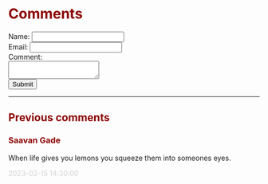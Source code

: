 <html>
<head>
	<title>Comments Page</title>
</head>
<body>
	<h1 style="color: #8B0000">Comments</h1>
	<form action="#" method="POST">
		<label for="name">Name:</label>
		<input type="text" id="name" name="name" required><br>
        <label for="email">Email:</label>
		<input type="email" id="email" name="email" required><br>
		<label for="comment">Comment:</label><br>
		<textarea id="comment" name="comment" required></textarea><br>
		<input type="submit" value="Submit">
	</form>
	<hr>
	<h2 style="color: #8B0000">Previous comments</h2>
	<div id="comments">
		<!-- Example comment -->
		<div class="comment">
			<h3 style="color: #8B0000">Saavan Gade</h3>
			<p>When life gives you lemons you squeeze them into someones eyes.</p>
			<span class="date" style="color:#D3D3D3">2023-02-15 14:30:00</span>
		</div>
	</div>
</body>
</html>
